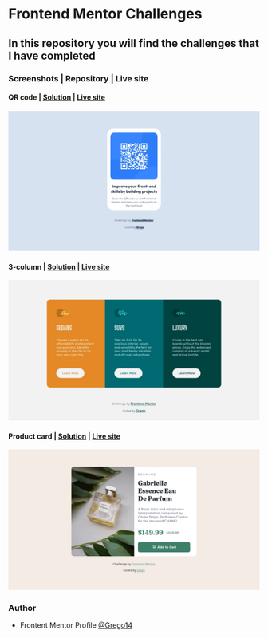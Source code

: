 # Frontend Mentor Challenges

## In this repository you will find the challenges that I have completed

### Screenshots | Repository | Live site

#### QR code **|** [**Solution**](https://github.com/Grego14/FrontendMentor_Challenges/tree/main/qr-code-component) **|** [**Live site**]()

![](./screenshots/qr-code-screenshot.webp)

#### 3-column **|** [**Solution**](https://github.com/Grego14/FrontendMentor_Challenges/tree/main/3-column-preview-card-component-main) **|** [**Live site**]()

![](./screenshots/3-column-card-screenshot.webp)

#### Product card **|** [**Solution**](https://github.com/Grego14/FrontendMentor_Challenges/tree/main/product-preview-card-component-main) **|** [**Live site**]()

![](./screenshots/product-card-screenshot.webp)

<!--#### Results summary **|** [**Solution**](https://github.com/Grego14/Frontend-Mentor/tree/main/results-summary-component-main) **|** [**Live site**]()-->

<!--![](./screenshots/results-summary-screenshot.webp)-->

### Author

- Frontent Mentor Profile [@Grego14](https://www.frontendmentor.io/profile/Grego14)
